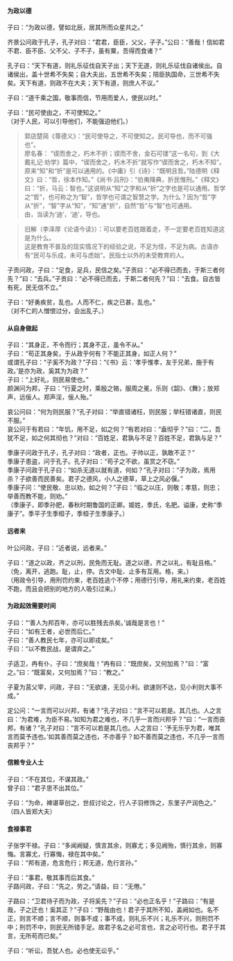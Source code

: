 
#### 为政以德

子曰：“为政以德，譬如北辰，居其所而众星共之。”

齐景公问政于孔子，孔子对曰：“君君，臣臣，父父，子子。”公曰：“善哉！信如君不君、臣不臣、父不父、子不子，虽有粟，吾得而食诸？”

孔子曰：“天下有道，则礼乐征伐自天子出；天下无道，则礼乐征伐自诸侯出。自诸侯出，盖十世希不失矣；自大夫出，五世希不失矣；陪臣执国命，三世希不失矣。天下有道，则政不在大夫；天下有道，则庶人不议。”

子曰：“道千乘之国，敬事而信，节用而爱人，使民以时。”

子曰：“民可使由之，不可使知之。”    
（对于人民，可以引导他们，不能强迫他们。）
> 郭店楚简《尊德义》：“民可使导之，不可使知之。民可导也，而不可强也”。  
> 廖名春： “锲而舍之，朽木不折；锲而不舍，金石可镂”这一名句，到《大戴礼记·劝学》篇中，“锲而舍之，朽木不折”就写作“锲而舍之，朽木不知”。原来“知”和“折”是可以通用的。《中庸》引《诗》：“既明且哲。”陆德明《释文》曰：“哲，徐本作知。”《尚书·吕刑》：“伯夷降典，折民惟刑。”《释文》曰：“折，马云：智也。”这说明从“知”之字和从“折”之字也是可以通用。哲学之“哲”，也可称之为“智”，哲学也可谓之智慧之学。为什么？因为“哲”字从“折”，“智”字从“知”，“知”通“折”，自然“哲”与“智”也可通用。     
> 由，当读为‘迪’，‘迪’，导也。  

> 旧解（李泽厚《论语今读》）：可以要老百姓跟着走，不一定要老百姓知道这是为什么。    
> 这是教育不普及的现实情况下的经验之说，不足为怪，不足为病。古语亦有“民可与乐成，未可与虑始”。民指士以外的未受教育的人。

子贡问政，子曰：“足食，足兵，民信之矣。”子贡曰：“必不得已而去，于斯三者何先？”曰：“去兵。”子贡曰：“必不得已而去，于斯二者何先？”曰：“去食。自古皆有死，民无信不立。”

子曰：“好勇疾贫，乱也。人而不仁，疾之已甚，乱也。”   
（对不仁的人憎恨过分，会出乱子。）

#### 从自身做起

子曰：“其身正，不令而行；其身不正，虽令不从。”  
子曰：“苟正其身矣，于从政乎何有？不能正其身，如正人何？”    
或谓孔子曰：“子奚不为政？”子曰：“《书》云：‘孝乎惟孝，友于兄弟，施于有政。’是亦为政，奚其为为政？”    
子曰：“上好礼，则民易使也。”    
颜渊问为邦，子曰：“行夏之时，乘殷之辂，服周之冕，乐则《韶》、《舞》；放郑声，远佞人。郑声淫，佞人殆。”    

哀公问曰：“何为则民服？”孔子对曰：“举直错诸枉，则民服；举枉错诸直，则民不服。”    
哀公问于有若曰：“年饥，用不足，如之何？”有若对曰：“盍彻乎？”曰：“二，吾犹不足，如之何其彻也？”对曰：“百姓足，君孰与不足？百姓不足，君孰与足？”    

季康子问政于孔子，孔子对曰：“政者，正也。子帅以正，孰敢不正？”  
季康子患盗，问于孔子。孔子对曰：“苟子之不欲，虽赏之不窃。”  
季康子问政于孔子曰：“如杀无道以就有道，何如？”孔子对曰：“子为政，焉用杀？子欲善而民善矣。君子之德风，小人之德草，草上之风必偃。”    
季康子问：“使民敬、忠以劝，如之何？”子曰：“临之以庄，则敬；孝慈，则忠；举善而教不能，则劝。”     
（季康子，即季孙肥，春秋时期鲁国的正卿。姬姓，季氏，名肥。谥康，史称“季康子”。季平子生季桓子，季桓子生季康子。） 

#### 远者来

叶公问政，子曰：“近者说，远者来。”

子曰：“道之以政，齐之以刑，民免而无耻。道之以德，齐之以礼，有耻且格。”
（免，离开，逃跑。耻，止，停。古文中耻、止多有互用。格，来。）    
（用政令引导，用刑罚约束，老百姓逃个不停；用德行引导，用礼来约束，老百姓不跑，而且会把别的地方的人吸引过来。）

#### 为政起效需要时间

子曰：“‘善人为邦百年，亦可以胜残去杀矣。’诚哉是言也！”    
子曰：“如有王者，必世而后仁。”  
子曰：“善人教民七年，亦可以即戎矣。”    
子曰：“以不教民战，是谓弃之。”

子适卫，冉有仆，子曰：“庶矣哉！”冉有曰：“既庶矣，又何加焉？”曰：“富之。”曰：“既富矣，又何加焉？”曰：“教之。”   

子夏为莒父宰，问政，子曰：“无欲速，无见小利。欲速则不达，见小利则大事不成。”

定公问：“一言而可以兴邦，有诸？”孔子对曰：“言不可以若是。其几也。人之言曰：‘为君难，为臣不易。’如知为君之难也，不几乎一言而兴邦乎？”曰：“一言而丧邦，有诸？”孔子对曰：“言不可以若是其几也。人之言曰：‘予无乐乎为君，唯其言而莫予违也。’如其善而莫之违也，不亦善乎？如不善而莫之违也，不几乎一言而丧邦乎？”

#### 信赖专业人士

子曰：“不在其位，不谋其政。”   
曾子曰：“君子思不出其位。”

子曰：“为命，裨谌草创之，世叔讨论之，行人子羽修饰之，东里子产润色之。”   
（四人皆郑大夫）

#### 食禄事君

子张学干禄。子曰：“多闻阙疑，慎言其余，则寡尤；多见阙殆，慎行其余，则寡悔。言寡尤，行寡悔，禄在其中矣。”    
子曰：“邦有道，危言危行；邦无道，危行言孙。”

子曰：“事君，敬其事而后其食。”    
子路问政，子曰：“先之，劳之。”请益，曰：“无倦。” 
 
子路曰：“卫君待子而为政，子将奚先？”子曰：“必也正名乎！”子路曰：“有是哉，子之迂也！奚其正？”子曰：“野哉由也！君子于其所不知，盖阙如也。名不正，则言不顺；言不顺，则事不成；事不成，则礼乐不兴；礼乐不兴，则刑罚不中；刑罚不中，则民无所错手足。故君子名之必可言也，言之必可行也。君子于其言，无所苟而已矣。”

子曰：“听讼，吾犹人也。必也使无讼乎。”
